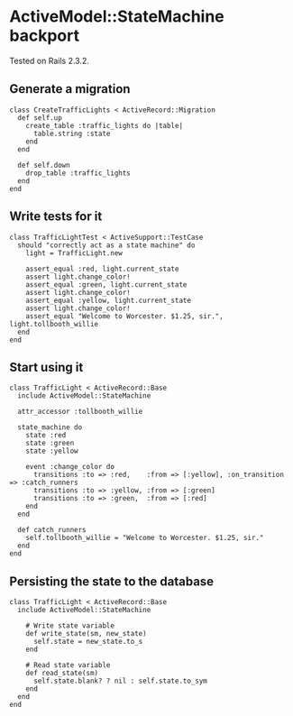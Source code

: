 # ActiveModel::StateMachine backport

Tested on Rails 2.3.2.

## Generate a migration

    class CreateTrafficLights < ActiveRecord::Migration
      def self.up
        create_table :traffic_lights do |table|
          table.string :state
        end
      end

      def self.down
        drop_table :traffic_lights
      end
    end

## Write tests for it

    class TrafficLightTest < ActiveSupport::TestCase
      should "correctly act as a state machine" do
        light = TrafficLight.new

        assert_equal :red, light.current_state
        assert light.change_color!
        assert_equal :green, light.current_state
        assert light.change_color!
        assert_equal :yellow, light.current_state
        assert light.change_color!
        assert_equal "Welcome to Worcester. $1.25, sir.", light.tollbooth_willie
      end
    end

## Start using it

    class TrafficLight < ActiveRecord::Base
      include ActiveModel::StateMachine

      attr_accessor :tollbooth_willie

      state_machine do
        state :red
        state :green
        state :yellow

        event :change_color do
          transitions :to => :red,    :from => [:yellow], :on_transition => :catch_runners
          transitions :to => :yellow, :from => [:green]
          transitions :to => :green,  :from => [:red]
        end
      end

      def catch_runners
        self.tollbooth_willie = "Welcome to Worcester. $1.25, sir."
      end
    end

## Persisting the state to the database

    class TrafficLight < ActiveRecord::Base
      include ActiveModel::StateMachine

        # Write state variable
        def write_state(sm, new_state)
          self.state = new_state.to_s
        end

        # Read state variable
        def read_state(sm)
          self.state.blank? ? nil : self.state.to_sym
        end
      end
    end
